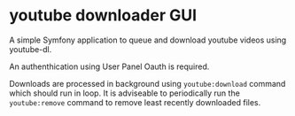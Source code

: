 youtube downloader GUI
=======

A simple Symfony application to queue and download youtube videos using youtube-dl.

An authenthication using User Panel Oauth is required.

Downloads are processed in background using `youtube:download` command which should
run in loop. It is adviseable to periodically run the `youtube:remove` command
to remove least recently downloaded files.
